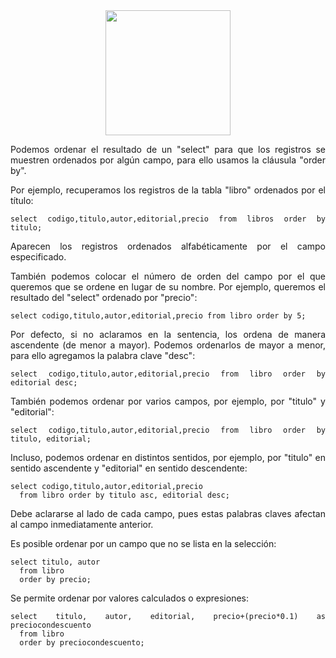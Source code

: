 <div align="justify">

<div align="center">
<img src="https://www.comunidadbaratz.com/wp-content/uploads/Sabes-cuales-son-los-libros-mas-vendidos-de-2017-a-traves-de-Internet-en-Espana.jpg" width="200px"/>
</div>

Podemos ordenar el resultado de un "select" para que los registros se muestren ordenados por algún campo, para ello usamos la cláusula "order by".

Por ejemplo, recuperamos los registros de la tabla "libro" ordenados por el título:

`````
select codigo,titulo,autor,editorial,precio from libros order by titulo;
`````

Aparecen los registros ordenados alfabéticamente por el campo especificado.

También podemos colocar el número de orden del campo por el que queremos que se ordene en lugar de su nombre. Por ejemplo, queremos el resultado del "select" ordenado por "precio":

`````
select codigo,titulo,autor,editorial,precio from libro order by 5;
`````

Por defecto, si no aclaramos en la sentencia, los ordena de manera ascendente (de menor a mayor). Podemos ordenarlos de mayor a menor, para ello agregamos la palabra clave "desc":

`````
select codigo,titulo,autor,editorial,precio from libro order by editorial desc;
`````

También podemos ordenar por varios campos, por ejemplo, por "titulo" y "editorial":

`````
select codigo,titulo,autor,editorial,precio from libro order by titulo, editorial;
`````

Incluso, podemos ordenar en distintos sentidos, por ejemplo, por "titulo" en sentido ascendente y "editorial" en sentido descendente:

`````
select codigo,titulo,autor,editorial,precio 
  from libro order by titulo asc, editorial desc;
`````
Debe aclararse al lado de cada campo, pues estas palabras claves afectan al campo inmediatamente anterior.

Es posible ordenar por un campo que no se lista en la selección:

`````
select titulo, autor
  from libro
  order by precio;
`````
Se permite ordenar por valores calculados o expresiones:

`````
select titulo, autor, editorial, precio+(precio*0.1) as preciocondescuento
  from libro
  order by preciocondescuento;
`````

</div>